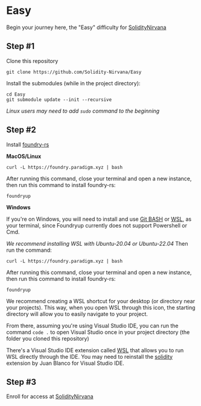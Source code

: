 # Easy
Begin your journey here, the "Easy" difficulty for [SolidityNirvana](https://soliditynirvana.com)



## Step #1

Clone this repository

```
git clone https://github.com/Solidity-Nirvana/Easy
```

Install the submodules (while in the project directory):

```
cd Easy
git submodule update --init --recursive
```

*Linux users may need to add `sudo` command to the beginning*


## Step #2

Install [foundry-rs](https://book.getfoundry.sh/getting-started/installation)

**MacOS/Linux**
```
curl -L https://foundry.paradigm.xyz | bash
```

After running this command, close your terminal and open a new instance, then run this command to install foundry-rs:

```
foundryup
```


**Windows**

If you're on Windows, you will need to install and use [Git BASH](https://gitforwindows.org/) or [WSL](https://learn.microsoft.com/en-us/windows/wsl/install), as your terminal, 
since Foundryup currently does not support Powershell or Cmd. 

*We recommend installing WSL with Ubuntu-20.04 or Ubuntu-22.04* Then run the command:

```
curl -L https://foundry.paradigm.xyz | bash
```

After running this command, close your terminal and open a new instance, then run this command to install foundry-rs:

```
foundryup
```

We recommend creating a WSL shortcut for your desktop (or directory near your projects). This way, when you open 
WSL through this icon, the starting directory will allow you to easily navigate to your project.

From there, assuming you're using Visual Studio IDE, you can run the command `code .` to open Visual Studio 
once in your project directory (the folder you cloned this repository)

There's a Visual Studio IDE extension called [WSL](https://learn.microsoft.com/en-us/windows/wsl/install-manual#step-4---download-the-linux-kernel-update-package) that allows you to run WSL directly through the IDE. You may 
need to reinstall the [solidity](https://marketplace.visualstudio.com/items?itemName=JuanBlanco.solidity) extension by Juan Blanco for Visual Studio IDE.


## Step #3

Enroll for access at [SolidityNirvana](https://soliditynirvana.com)